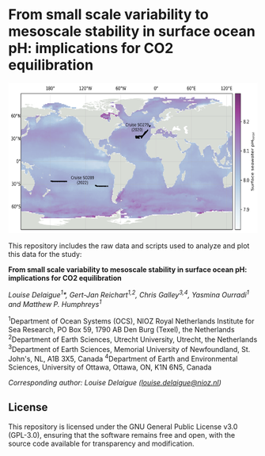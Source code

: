 # From small scale variability to mesoscale stability in surface ocean pH: implications for CO2 equilibration

<img src="figs/plot_study_area_onemap.png" width="682" height="303" />

This repository includes the raw data and scripts used to analyze and plot this data for the study:

**From small scale variability to mesoscale stability in surface ocean pH: implications for CO2 equilibration**

*Louise Delaigue<sup>1</sup>\*, Gert-Jan Reichart<sup>1,2</sup>, Chris Galley<sup>3,4</sup>, Yasmina Ourradi<sup>1</sup> and Matthew P. Humphreys<sup>1</sup>*

<sup>1</sup>Department of Ocean Systems (OCS), NIOZ Royal Netherlands Institute for Sea Research, PO Box 59, 1790 AB Den Burg (Texel), the Netherlands
<sup>2</sup>Department of Earth Sciences, Utrecht University, Utrecht, the Netherlands
<sup>3</sup>Department of Earth Sciences, Memorial University of Newfoundland, St. John's, NL, A1B 3X5, Canada
<sup>4</sup>Department of Earth and Environmental Sciences, University of Ottawa, Ottawa, ON, K1N 6N5, Canada


*Corresponding author: Louise Delaigue ([louise.delaigue@nioz.nl](mailto:louise.delaigue@nioz.nl))*

## License
This repository is licensed under the GNU General Public License v3.0 (GPL-3.0), ensuring that the software remains free and open, with the source code available for transparency and modification.
